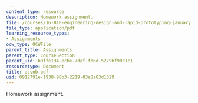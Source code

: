 ```yaml
---
content_type: resource
description: Homework assignment.
file: /courses/16-810-engineering-design-and-rapid-prototyping-january-iap-2007/0912791e193898b3221983a8a83d1329_assnb.pdf
file_type: application/pdf
learning_resource_types:
- Assignments
ocw_type: OCWFile
parent_title: Assignments
parent_type: CourseSection
parent_uid: b0ffe134-ecbe-7daf-fb6d-5279bf90d1c1
resourcetype: Document
title: assnb.pdf
uid: 0912791e-1938-98b3-2219-83a8a83d1329
---
```

Homework assignment.

